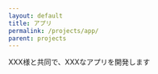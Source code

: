 ```yaml
---
layout: default
title: アプリ
permalink: /projects/app/
parent: projects
---
```


XXX様と共同で、XXXなアプリを開発します
